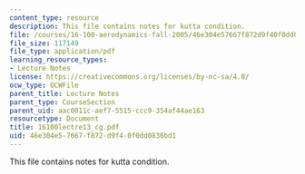 ```yaml
---
content_type: resource
description: This file contains notes for kutta condition.
file: /courses/16-100-aerodynamics-fall-2005/46e304e57667f872d9f40f0dd0836bd1_16100lectre13_cg.pdf
file_size: 117149
file_type: application/pdf
learning_resource_types:
- Lecture Notes
license: https://creativecommons.org/licenses/by-nc-sa/4.0/
ocw_type: OCWFile
parent_title: Lecture Notes
parent_type: CourseSection
parent_uid: aac0011c-aef7-5515-ccc9-354af44ae163
resourcetype: Document
title: 16100lectre13_cg.pdf
uid: 46e304e5-7667-f872-d9f4-0f0dd0836bd1
---
```

This file contains notes for kutta condition.